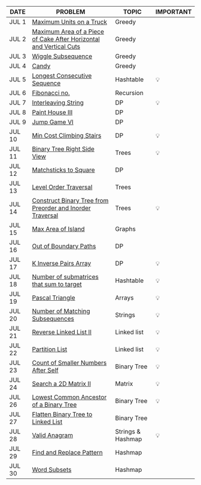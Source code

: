 |DATE|PROBLEM|TOPIC|IMPORTANT|
|----|-----|----------|-----|
|JUL 1|[Maximum Units on a Truck](https://leetcode.com/problems/maximum-units-on-a-truck/)|Greedy|
|JUL 2|[Maximum Area of a Piece of Cake After Horizontal and Vertical Cuts](https://leetcode.com/problems/maximum-area-of-a-piece-of-cake-after-horizontal-and-vertical-cuts/)|Greedy|
|JUL 3|[Wiggle Subsequence](https://leetcode.com/problems/wiggle-subsequence/)|Greedy|
|JUL 4|[Candy](https://leetcode.com/problems/candy/)|Greedy
|JUL 5|[Longest Consecutive Sequence](https://leetcode.com/problems/longest-consecutive-sequence/)|Hashtable|💡
|JUL 6|[Fibonacci no.](https://leetcode.com/problems/fibonacci-number/)|Recursion
|JUL 7|[Interleaving String](https://leetcode.com/problems/interleaving-string/)|DP|💡
|JUL 8|[Paint House III](https://leetcode.com/problems/paint-house-iii/)|DP
|JUL 9|[Jump Game VI](https://leetcode.com/problems/jump-game-vi/)|DP
|JUL 10|[ Min Cost Climbing Stairs](https://leetcode.com/problems/min-cost-climbing-stairs/)|DP|💡
|JUL 11|[Binary Tree Right Side View](https://leetcode.com/problems/binary-tree-right-side-view/)|Trees|💡
|JUL 12|[Matchsticks to Square](https://leetcode.com/problems/matchsticks-to-square/)|DP|
|JUL 13|[Level Order Traversal](https://leetcode.com/problems/binary-tree-level-order-traversal/)|Trees|
|JUL 14|[Construct Binary Tree from Preorder and Inorder Traversal](https://leetcode.com/problems/construct-binary-tree-from-preorder-and-inorder-traversal/)|Trees|💡
|JUL 15|[Max Area of Island](https://leetcode.com/problems/max-area-of-island/)|Graphs|
|JUL 16|[Out of Boundary Paths](https://leetcode.com/problems/out-of-boundary-paths/)|DP|
|JUL 17|[K Inverse Pairs Array](https://leetcode.com/problems/k-inverse-pairs-array/)|DP|💡
|JUL 18|[Number of submatrices that sum to target](https://leetcode.com/problems/number-of-submatrices-that-sum-to-target/)|Hashtable|💡
|JUL 19|[Pascal Triangle](https://leetcode.com/problems/pascals-triangle/)|Arrays|💡
|JUL 20|[Number of Matching Subsequences](https://leetcode.com/problems/number-of-matching-subsequences/)|Strings|💡
|JUL 21|[Reverse Linked List II](https://leetcode.com/problems/reverse-linked-list-ii/)|Linked list|💡
|JUL 22|[Partition List](https://leetcode.com/problems/partition-list/)|Linked list|💡
|JUL 23|[Count of Smaller Numbers After Self](https://leetcode.com/problems/count-of-smaller-numbers-after-self/)|Binary Tree|💡
|JUL 24|[Search a 2D Matrix II](https://leetcode.com/problems/search-a-2d-matrix-ii/)|Matrix|💡
|JUL 26| [Lowest Common Ancestor of a Binary Tree](https://leetcode.com/problems/lowest-common-ancestor-of-a-binary-tree/) | Binary Tree |💡|
|JUL 27| [Flatten Binary Tree to Linked List](https://leetcode.com/problems/flatten-binary-tree-to-linked-list/) | Binary Tree | | 
|JUL 28 | [Valid Anagram](https://leetcode.com/problems/valid-anagram/) | Strings & Hashmap |💡|
|JUL 29 | [Find and Replace Pattern](https://leetcode.com/problems/find-and-replace-pattern/) | Hashmap | |
|JUL 30 | [Word Subsets](https://leetcode.com/problems/word-subsets/) | Hashmap | |
